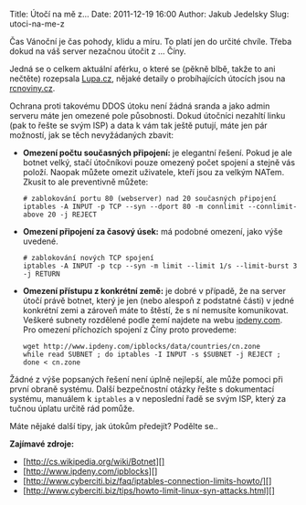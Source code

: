 Title: Útočí na mě z...
Date: 2011-12-19 16:00
Author: Jakub Jedelsky
Slug: utoci-na-me-z

Čas Vánoční je čas pohody, klidu a míru. To platí jen do určité chvíle.
Třeba dokud na váš server nezačnou útočit z ... Číny.

Jedná se o celkem aktuální aférku, o které se (pěkně blbě, takže to ani
nečtěte) rozepsala [Lupa.cz][], nějaké detaily o probíhajících útocích
jsou na [rcnoviny.cz][].  
  
Ochrana proti takovému DDOS útoku není žádná sranda a jako admin
serveru máte jen omezené pole působnosti. Dokud útočníci nezahltí linku
(pak to řešte se svým ISP) a data k vám tak ještě putují, máte jen pár
možností, jak se těch nevyžádaných zbavit:

-   **Omezení počtu současných připojení:** je elegantní řešení. Pokud
    je ale botnet velký, stačí útočníkovi pouze omezený počet spojení a
    stejně vás položí. Naopak můžete omezit uživatele, kteří jsou za
    velkým NATem. Zkusit to ale preventivně můžete:
        
        # zablokování portu 80 (webserver) nad 20 současných připojení
        iptables -A INPUT -p TCP --syn --dport 80 -m connlimit --connlimit-above 20 -j REJECT

-   **Omezení připojení za časový úsek:** má podobné omezení, jako výše
    uvedené.

        # zablokování nových TCP spojení
        iptables -A INPUT -p tcp --syn -m limit --limit 1/s --limit-burst 3 -j RETURN

-   **Omezení přístupu z konkrétní země:** je dobré v případě, že na
    server útočí právě botnet, který je jen (nebo alespoň z podstatné
    části) v jedné konkrétní zemi a zároveň máte to štěstí, že s ní
    nemusíte komunikovat. Veškeré subnety rozdělené podle zemí najdete
    na webu [ipdeny.com][]. Pro omezení příchozích spojení z Číny proto
    provedeme:

        wget http://www.ipdeny.com/ipblocks/data/countries/cn.zone
        while read SUBNET ; do iptables -I INPUT -s $SUBNET -j REJECT ; done < cn.zone

Žádné z výše popsaných řešení není úplně nejlepší, ale může pomoci při
první obraně systému. Další bezpečnostní otázky řešte s dokumentací
systému, manuálem k `iptables` a v neposlední řadě se svým ISP, který za
tučnou úplatu určitě rád pomůže.

Máte nějaké další tipy, jak útokům předejít? Podělte se..

**Zajímavé zdroje:**

-   [http://cs.wikipedia.org/wiki/Botnet][]
-   [http://www.ipdeny.com/ipblocks][]
-   [http://www.cyberciti.biz/faq/iptables-connection-limits-howto/][]
-   [http://www.cyberciti.biz/tips/howto-limit-linux-syn-attacks.html][]

  [Lupa.cz]: http://www.lupa.cz/clanky/tisice-tuzemskych-e-shopu-melo-vypadky-muze-za-to-masivni-ddos-utok/
  [rcnoviny.cz]: http://www.rcnoviny.cz/2011/12/ddos-tok-na-strnky-s-rc-modely/
  [ipdeny.com]: http://www.ipdeny.com/ipblocks/
  [http://cs.wikipedia.org/wiki/Botnet]: http://cs.wikipedia.org/wiki/Botnet
  [http://www.ipdeny.com/ipblocks]: http://www.ipdeny.com/ipblocks
  [http://www.cyberciti.biz/faq/iptables-connection-limits-howto/]: http://www.cyberciti.biz/faq/iptables-connection-limits-howto/
  [http://www.cyberciti.biz/tips/howto-limit-linux-syn-attacks.html]: http://www.cyberciti.biz/tips/howto-limit-linux-syn-attacks.html
